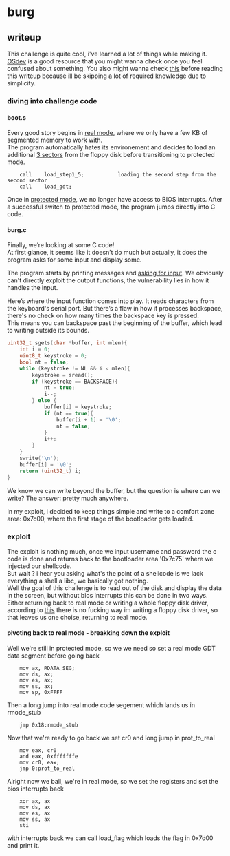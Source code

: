 # burg


## writeup
This challenge is quite cool, i've learned a lot of things while making it.  
[OSdev](https://wiki.osdev.org/Expanded_Main_Page) is a good resource that you might wanna check once you feel confused about something.
You also might wanna check [this](https://manybutfinite.com/post/how-computers-boot-up/) before reading this writeup because ill be skipping a lot of required knowledge due to simplicity.

### diving into challenge code
#### boot.s
Every good story begins in [real mode](https://wiki.osdev.org/Real_Mode), where we only have a few KB of segmented memory to work with.  
The program automatically hates its environement and decides to load an additional [3 sectors](https://www.ctyme.com/intr/rb-0607.htm) from the floppy disk before transitioning to protected mode.
```
	call	load_step1_5;			loading the second step from the second sector
	call	load_gdt;
```

Once in [protected mode](https://wiki.osdev.org/Protected_Mode), we no longer have access to BIOS interrupts.
After a successful switch to protected mode, the program jumps directly into C code.

#### burg.c
Finally, we’re looking at some C code!  
At first glance, it seems like it doesn’t do much but actually, it does the program asks for some input and display some.  

The program starts by printing messages and [asking for input](https://wiki.osdev.org/PS/2). We obviously can't directly exploit the output functions, the vulnerability lies in how it handles the input.

Here’s where the input function comes into play. It reads characters from the keyboard's serial port. But there’s a flaw in how it processes backspace, there's no check on how many times the backspace key is pressed.  
This means you can backspace past the beginning of the buffer, which lead to writing outside its bounds.

```c
uint32_t sgets(char *buffer, int mlen){
	int i = 0;
	uint8_t keystroke = 0;
	bool nt = false;
	while (keystroke != NL && i < mlen){
		keystroke = sread();
		if (keystroke == BACKSPACE){
			nt = true;
			i--;
		} else {
			buffer[i] = keystroke;
			if (nt == true){
				buffer[i + 1] = '\0';
				nt = false;
			}
			i++;
		}
	}
	swrite('\n');
	buffer[i] = '\0';
	return (uint32_t) i;
}
```

We know we can write beyond the buffer, but the question is where can we write? The answer: pretty much anywhere.

In my exploit, i decided to keep things simple and write to a comfort zone area: 0x7c00, where the first stage of the bootloader gets loaded.

### exploit
The exploit is nothing much, once we input username and password the c code is done and returns back to the bootloader area '0x7c75' where we injected our shellcode.  
But wait ? i hear you asking what's the point of a shellcode is we lack everything a shell a libc, we basically got nothing.  
Well the goal of this challenge is to read out of the disk and display the data in the screen, but without bios interrupts this can be done in two ways.  
Either returning back to real mode or writing a whole floppy disk driver, according to [this](https://wiki.osdev.org/Floppy_Disk_Controller) there is no fucking way im writing a floppy disk driver, so that leaves us one choise, returning to real mode.

#### pivoting back to real mode - breakking down the exploit
Well we're still in protected mode, so we we need so set a real mode GDT data segment before going back  
```
	mov ax, RDATA_SEG;
	mov ds, ax;
	mov es, ax;
	mov ss, ax;
	mov sp, 0xFFFF
```
Then a long jump into real mode code segement which lands us in rmode_stub  
```
	jmp 0x18:rmode_stub
```

Now that we're ready to go back we set cr0 and long jump in prot_to_real

```
	mov eax, cr0
	and eax, 0xfffffffe
	mov cr0, eax;
	jmp 0:prot_to_real
```

Alright now we ball, we're in real mode, so we set the registers and set the bios interrupts back
```
	xor	ax, ax
	mov	ds, ax
	mov	es, ax
	mov	ss, ax
	sti
```
with interrupts back we can call load_flag which loads the flag in 0x7d00 and print it.
